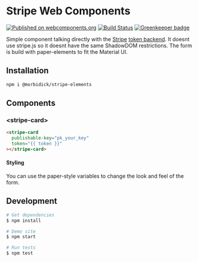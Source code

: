 # Stripe Web Components

[![Published on webcomponents.org](https://img.shields.io/badge/webcomponents.org-published-blue.svg)](https://www.webcomponents.org/element/morbidick/stripe-elements)
[![Build Status](https://travis-ci.org/morbidick/stripe-elements.svg?branch=master)](https://travis-ci.org/morbidick/stripe-elements)
[![Greenkeeper badge](https://badges.greenkeeper.io/morbidick/stripe-elements.svg)](https://greenkeeper.io/)

Simple component talking directly with the [Stripe](https://stripe.com/) [token backend](https://stripe.com/docs/api#tokens). It doesnt use stripe.js so it doesnt have the same ShadowDOM restrictions. The form is build with paper-elements to fit the Material UI.

## Installation

```bash
npm i @morbidick/stripe-elements
```

## Components

### \<stripe-card\>

<!--
```
<custom-element-demo>
  <template>
    <script src="../@webcomponents/webcomponentsjs/webcomponents-loader.js"></script>
    <script type="module" src="stripe-card.js"></script>
    <next-code-block></next-code-block>
  </template>
</custom-element-demo>
```
-->

```html
<stripe-card
  publishable-key="pk_your_key"
  token="{{ token }}"
></stripe-card>
```

#### Styling

You can use the paper-style variables to change the look and feel of the form.

## Development

```bash
# Get dependencies
$ npm install

# Demo site
$ npm start

# Run tests
$ npm test
```
